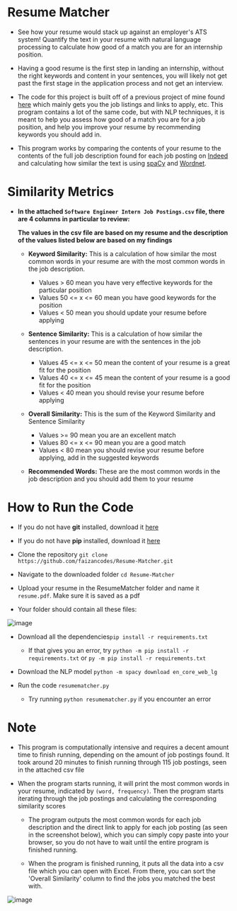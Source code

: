 # Resume Matcher
  - See how your resume would stack up against an employer's ATS system! Quantify the text in your resume with natural language processing to calculate how good of a match you are for an internship position.

  - Having a good resume is the first step in landing an internship, without the right keywords and content in your sentences, you will likely not get past the first stage in the application process and not get an interview.

  - The code for this project is built off of a previous project of mine found [here](https://github.com/faizancodes/Job-Listing-Scraper) which mainly gets you the job listings and links to apply, etc. This program contains a lot of the same code, but with NLP techniques, it is meant to help you assess how good of a match you are for a job position, and help you improve your resume by recommending keywords you should add in. 

- This program works by comparing the contents of your resume to the contents of the full job description found for each job posting on [Indeed](https://www.indeed.com/) and calculating how similar the text is using [spaCy](https://spacy.io/) and [Wordnet](https://github.com/nihitsaxena95/sentence-similarity-wordnet-sementic).

 # Similarity Metrics 
 
  - **In the attached `Software Engineer Intern Job Postings.csv` file, there are 4 columns in particular to review:**
  
    **The values in the csv file are based on my resume and the description of the values listed below are based on my findings**
    
      - **Keyword Similarity:** This is a calculation of how similar the most common words in your resume are with the most common words in the job description. 
          - Values > 60 mean you have very effective keywords for the particular position
          - Values 50 <= x <= 60 mean you have good keywords for the position
          - Values < 50 mean you should update your resume before applying
         
         
      - **Sentence Similarity:** This is a calculation of how similar the sentences in your resume are with the sentences in the job description. 
          - Values 45 <= x <= 50 mean the content of your resume is a great fit for the position
          - Values 40 <= x <= 45 mean the content of your resume is a good fit for the position
          - Values < 40 mean you should revise your resume before applying
      
      
      - **Overall Similarity:** This is the sum of the Keyword Similarity and Sentence Similarity 
          - Values >= 90 mean you are an excellent match
          - Values 80 <= x <= 90 mean you are a good match
          - Values < 80 mean you should revise your resume before applying, add in the suggested keywords 
      
      - **Recommended Words:** These are the most common words in the job description and you should add them to your resume
  
# How to Run the Code
  
  - If you do not have **git** installed, download it [here](https://git-scm.com/downloads)
  - If you do not have **pip** installed, download it [here](https://pip.pypa.io/en/stable/installing/)
  
  - Clone the repository `git clone https://github.com/faizancodes/Resume-Matcher.git`
  
  - Navigate to the downloaded folder `cd Resume-Matcher`
  
  - Upload your resume in the ResumeMatcher folder and name it `resume.pdf`. Make sure it is saved as a pdf

  - Your folder should contain all these files:
  
 ![image](https://user-images.githubusercontent.com/43652410/103389566-b03dcc80-4add-11eb-866c-830e68b28f6b.png)

  - Download all the dependencies`pip install -r requirements.txt`
    - If that gives you an error, try `python -m pip install -r requirements.txt` or `py -m pip install -r requirements.txt`

  - Download the NLP model `python -m spacy download en_core_web_lg`  
  
  - Run the code `resumematcher.py`
     - Try running `python resumematcher.py` if you encounter an error 
     
# Note 

   - This program is computationally intensive and requires a decent amount time to finish running, depending on the amount of job postings found. It took around 20 minutes to finish running through 115 job postings, seen in the attached csv file 

  - When the program starts running, it will print the most common words in your resume, indicated by `(word, frequency)`. Then the program starts iterating through the job postings and calculating the corresponding similarity scores 
    
     - The program outputs the most common words for each job description and the direct link to apply for each job posting (as seen in the screenshot below), which you can simply copy paste into your browser, so you do not have to wait until the entire program is finished running.
     
     - When the program is finished running, it puts all the data into a csv file which you can open with Excel. From there, you can sort the 'Overall Similarity' column to find the jobs you matched the best with.  
  
  ![image](https://user-images.githubusercontent.com/43652410/103391985-c782b700-4ae9-11eb-95ff-f721239014ab.png)

